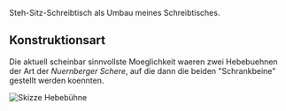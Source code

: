Steh-Sitz-Schreibtisch als Umbau meines Schreibtisches.

## Konstruktionsart
Die aktuell scheinbar sinnvollste Moeglichkeit waeren zwei Hebebuehnen der Art der
*Nuernberger Schere*, auf die dann die beiden "Schrankbeine" gestellt werden koennten.

![Skizze Hebebühne]()